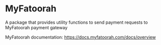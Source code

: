# MyFatoorah

A package that provides utility functions to send payment requests to MyFatoorah payment gateway

MyFatoorah documentation: https://docs.myfatoorah.com/docs/overview